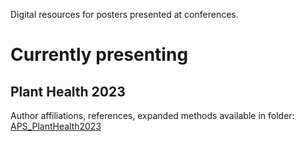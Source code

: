 Digital resources for posters presented at conferences.

# Currently presenting
## Plant Health 2023
Author affiliations, references, expanded methods available in folder:
[APS_PlantHealth2023](APS_PlantHealth2023)
